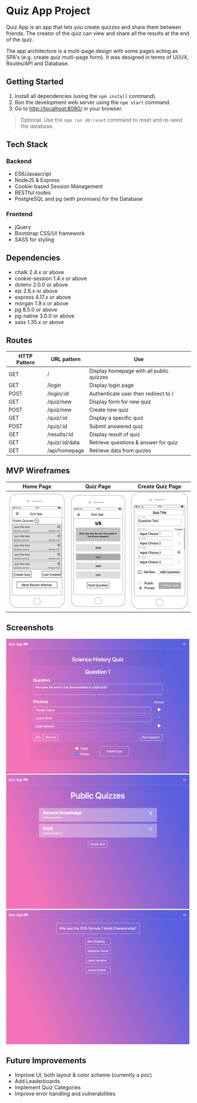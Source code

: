 # Quiz App Project

Quiz App is an app that lets you create quizzes and share them between friends. The creator of the quiz can view and share all the results at the end of the quiz. 

The app architecture is a multi-page design with some pages acting as SPA's (e.g. create quiz mutli-page form). It was designed in terms of UI/UX, Routes/API and Database. 

## Getting Started

1. Install all dependencies (using the `npm install` command).
2. Run the development web server using the `npm start` command.
3. Go to <http://localhost:8080/> in your browser.

> Optional: Use the `npm run db:reset` command to reset and re-seed the database. 

## Tech Stack

### Backend
- ES6/Javascript
- NodeJS & Express
- Cookie-based Session Management
- RESTful routes
- PostgreSQL and pg (with promises) for the Database

### Frontend
- jQuery
- Bootstrap CSS/UI framework
- SASS for styling

## Dependencies

- chalk 2.4.x or above
- cookie-session 1.4.x or above
- dotenv 2.0.0 or above
- ejs 2.6.x or above
- express 4.17.x or above
- morgan 1.9.x or above
- pg 8.5.0 or above
- pg-native 3.0.0 or above
- sass 1.35.x or above

## Routes
|  HTTP Pattern | URL pattern  | Use  |
|---------------|--------------|------|
| GET  | /  | Display homepage with all public quizzes |
| GET  | /login  | Display login page |
| POST  | /login/:id  | Authenticate user then redirect to /  |
| GET  | /quiz/new  | Display form for new quiz  |
| POST  | /quiz/new  | Create new quiz  |
| GET  | /quiz/:id  | Display a specific quiz  |
| POST  | /quiz/:id  | Submit answered quiz  |
| GET  | /results/:id  | Display result of quiz  |
| GET  | /quiz/:id/data  | Retrieve questions & answer for quiz  |
| GET  | /api/homepage  | Retrieve data from quizes  |

## MVP Wireframes
Home Page             |  Quiz Page | Create Quiz Page
:-------------------------:|:-------------------------:|:-----------:
![homepage wireframe](https://github.com/japhetGitHub/Quiz-App/blob/master/docs/home_page_wireframe.png?raw=true)  |  ![quiz page wireframe](https://github.com/japhetGitHub/Quiz-App/blob/master/docs/quizzing_wireframe.png?raw=true) |  ![create quiz page wireframe](https://github.com/japhetGitHub/Quiz-App/blob/master/docs/createquiz_wireframe.png?raw=true)

## Screenshots
<img src="https://github.com/japhetGitHub/Quiz-App/blob/master/docs/create_quiz.png?raw=true" width="500"/> <img src="https://github.com/japhetGitHub/Quiz-App/blob/master/docs/homepage.png?raw=true" width="500"/> <img src="https://github.com/japhetGitHub/Quiz-App/blob/master/docs/quiz.png?raw=true" width="500"/>

## Future Improvements
- Improve UI, both layout & color scheme (currently a poc)
- Add Leaderboards
- Implement Quiz Categories
- Improve error handling and vulnerabilities
